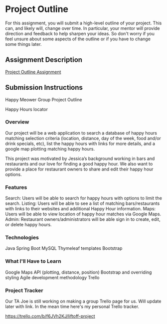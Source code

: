 # Project Outline
For this assignment, you will submit a high-level outline of your project. This can, and likely will, change over time. In particular, your mentor will provide direction and feedback to help sharpen your ideas. So don't worry if you feel unsure about some aspects of the outline or if you have to change some things later.

## Assignment Description
[Project Outline Assignment](https://education.launchcode.org/liftoff/modules/assignments/project-outline)

## Submission Instructions

Happy Meower Group Project Outline

Happy Hours locator

### Overview

Our project will be a web application to search a database of happy hours matching selection criteria (location, distance, day of the week, food and/or drink specials, etc), list the happy hours with links for more details, and a google map plotting matching happy hours.

This project was motivated by Jessica’s background working in bars and restaurants and our love for finding a good happy hour. We also want to provide a place for restaurant owners to share and edit their happy hour options.

### Features

Search: Users will be able to search for happy hours with options to limit the search.
Listing: Users will be able to see a list of matching bars/restaurants with links to their websites and additional Happy Hour information. 
Maps: Users will be able to view location of happy hour matches via Google Maps.
Admin: Restaurant owners/administrators will be able sign in to create, edit, or delete happy hours.

### Technologies

Java
Spring Boot
MySQL
Thymeleaf templates
Bootstrap

### What I'll Have to Learn

Google Maps API (plotting, distance, position)
Bootstrap and overriding styling
Agile development methodology
Trello

### Project Tracker
Our TA Joe is still working on making a group Trello page for us.  Will update later with link. In the mean time here's my personal Trello tracker.

https://trello.com/b/f6JVh2KJ/liftoff-project

